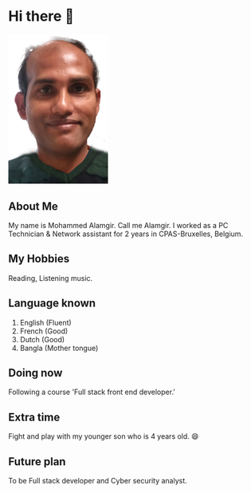 # Hi there 👋


<img src="./img/alamgir02.jpg" alt="Alamgir" width="200px">

## About Me

My name is Mohammed Alamgir. Call me Alamgir.
I worked as a PC Technician & Network assistant for 2 years in CPAS-Bruxelles, Belgium.

## My Hobbies

Reading, Listening music.

## Language known

1. English (Fluent)
2. French (Good)
3. Dutch (Good)
4. Bangla (Mother tongue)

## Doing now

Following a course 'Full stack front end developer.'

## Extra time

Fight and play with my younger son who is 4 years old. 😄

## Future plan

To be Full stack developer and Cyber security analyst.

<!--
**alamgir1973/alamgir1973** is a ✨ _special_ ✨ repository because its `README.md` (this file) appears on your GitHub profile.

Here are some ideas to get you started:

- 🔭 I’m currently working on ...
- 🌱 I’m currently learning ...
- 👯 I’m looking to collaborate on ...
- 🤔 I’m looking for help with ...
- 💬 Ask me about ...
- 📫 How to reach me: ...
- 😄 Pronouns: ...
- ⚡ Fun fact: ...
-->
